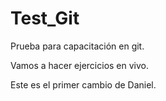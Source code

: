 # Test_Git
Prueba para capacitación en git.

Vamos a hacer ejercicios en vivo.

Este es el primer cambio de Daniel.
